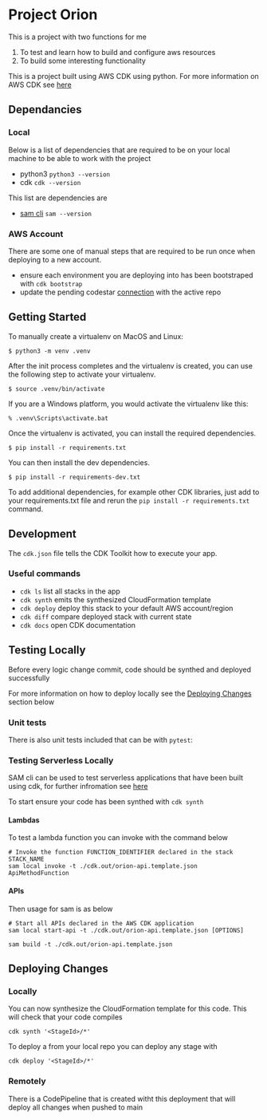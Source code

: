 
# Project Orion

This is a project with two functions for me

1. To test and learn how to build and configure aws resources
2. To build some interesting functionality

This is a project built using AWS CDK using python. For more information on AWS CDK see [here](https://docs.aws.amazon.com/cdk/v2/guide/home.html) 

## Dependancies

### Local

Below is a list of dependencies that are required to be on your local machine to be able to work with the project

- python3 `python3 --version`
- cdk `cdk --version`

This list are dependencies are 

- [sam cli](https://docs.aws.amazon.com/serverless-application-model/latest/developerguide/install-sam-cli.html) `sam --version`

### AWS Account

There are some one of manual steps that are required to be run once when deploying to a new account.

- ensure each environment you are deploying into has been bootstraped with `cdk bootstrap`
- update the pending codestar [connection](https://docs.aws.amazon.com/dtconsole/latest/userguide/welcome-connections.html) with the active repo 


## Getting Started
To manually create a virtualenv on MacOS and Linux:

```
$ python3 -m venv .venv
```

After the init process completes and the virtualenv is created, you can use the following
step to activate your virtualenv.

```
$ source .venv/bin/activate
```

If you are a Windows platform, you would activate the virtualenv like this:

```
% .venv\Scripts\activate.bat
```

Once the virtualenv is activated, you can install the required dependencies.

```
$ pip install -r requirements.txt
```

You can then install the dev dependencies.
```
$ pip install -r requirements-dev.txt
```


To add additional dependencies, for example other CDK libraries, just add to
your requirements.txt file and rerun the `pip install -r requirements.txt`
command.



## Development

The `cdk.json` file tells the CDK Toolkit how to execute your app.

### Useful commands

 * `cdk ls`          list all stacks in the app
 * `cdk synth`       emits the synthesized CloudFormation template
 * `cdk deploy`      deploy this stack to your default AWS account/region
 * `cdk diff`        compare deployed stack with current state
 * `cdk docs`        open CDK documentation

## Testing Locally
Before every logic change commit, code should be synthed and deployed successfully 

For more information on how to deploy locally see the [Deploying Changes](#deploying-changes) section below

### Unit tests
There is also unit tests included that can be with `pytest`:

### Testing Serverless Locally

SAM cli can be used to test serverless applications that have been built using cdk, for further infromation see [here](https://docs.aws.amazon.com/serverless-application-model/latest/developerguide/serverless-cdk-testing.html)


To start ensure your code has been synthed with `cdk synth`

#### Lambdas

To test a lambda function you can invoke with the command below
```
# Invoke the function FUNCTION_IDENTIFIER declared in the stack STACK_NAME
sam local invoke -t ./cdk.out/orion-api.template.json ApiMethodFunction
```

#### APIs
Then usage for sam is as below 
```
# Start all APIs declared in the AWS CDK application
sam local start-api -t ./cdk.out/orion-api.template.json [OPTIONS]
```

```
sam build -t ./cdk.out/orion-api.template.json
```

## Deploying Changes
### Locally
You can now synthesize the CloudFormation template for this code. This will check that your code compiles

```
cdk synth '<StageId>/*'
```

To deploy a from your local repo you can deploy any stage with
```
cdk deploy '<StageId>/*'
```

### Remotely
There is a CodePipeline that is created witht this deployment that will deploy all changes when pushed to main




